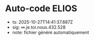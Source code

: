 # Auto-code ELIOS
- ts: 2025-10-27T14:41:37.887Z
- sig: ∞.je.toi.nous.432.528
- note: fichier généré automatiquement